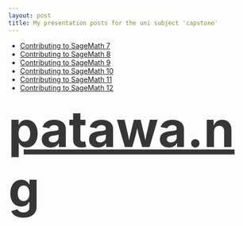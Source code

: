 ```yaml
---
layout: post
title: My presentation posts for the uni subject 'capstone'
---
```


- [Contributing to SageMath 7](/c7)
- [Contributing to SageMath 8](/c8)
- [Contributing to SageMath 9](/c9)
- [Contributing to SageMath 10](/c10)
- [Contributing to SageMath 11](/c11)
- [Contributing to SageMath 12](/c12)


<style>
.flash {
  font-size: 100px;
  font-weight: bold;
  animation: flash 1s infinite;
}

@keyframes flash {
  0%, 100% { opacity: 1; }
  50% { opacity: 0.2; }
}
</style>

<a href="http://patawa.ng/" class="flash">patawa.ng</a>

